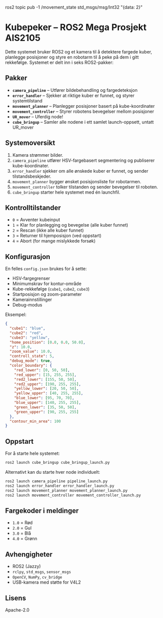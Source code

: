 ros2 topic pub -1 /movement_state std_msgs/msg/Int32 "{data: 2}"

# Kubepeker – ROS2 Mega Prosjekt AIS2105

Dette systemet bruker ROS2 og et kamera til å detektere fargede kuber, planlegge posisjoner og styre en robotarm til å peke på dem i gitt rekkefølge. Systemet er delt inn i seks ROS2-pakker:

## Pakker

- **`camera_pipeline`** – Utfører bildebehandling og fargedeteksjon
- **`error_handler`** – Sjekker at riktige kuber er funnet, og styrer systemtilstand
- **`movement_planner`** – Planlegger posisjoner basert på kube-koordinater
- **`movement_controller`** – Styrer robotens bevegelser mellom posisjoner
- **`UR_mover`** – Uferdig node!
- **`cube_bringup`** – Samler alle nodene i ett samlet launch-oppsett, untatt UR_mover

## Systemoversikt

1. Kamera strømmer bilder.
2. `camera_pipeline` utfører HSV-fargebasert segmentering og publiserer kube-koordinater.
3. `error_handler` sjekker om alle ønskede kuber er funnet, og sender tilstandsbeskjeder.
4. `movement_planner` bygger ønsket posisjonsliste for robotarmen.
5. `movement_controller` tolker tilstanden og sender bevegelser til roboten.
6. `cube_bringup` starter hele systemet med én launchfil.

## Kontrolltilstander

- `0` = Avventer kubeinput
- `1` = Klar for planlegging og bevegelse (alle kuber funnet)
- `2` = Rescan (ikke alle kuber funnet)
- `3` = Returner til hjemposisjon (ved oppstart)
- `4` = Abort (for mange mislykkede forsøk)

## Konfigurasjon

En felles `config.json` brukes for å sette:
- HSV-fargegrenser
- Minimumskrav for kontur-område
- Kube-rekkefølge (`cube1`, `cube2`, `cube3`)
- Startposisjon og zoom-parameter
- Kamerainnstillinger
- Debug-modus

Eksempel:
```json
{
  "cube1": "blue",
  "cube2": "red",
  "cube3": "yellow",
  "home_position": [0.0, 0.0, 50.0],
  "z": 10.0,
  "zoom_value": 10.0,
  "controll_state": 5,
  "debug_mode": true,
  "color_boundary": {
    "red_lower": [0, 50, 50],
    "red_upper": [15, 255, 255],
    "red2_lower": [155, 50, 50],
    "red2_upper": [190, 255, 255],
    "yellow_lower": [20, 50, 50],
    "yellow_upper": [40, 255, 255],
    "blue_lower": [95, 70, 70],
    "blue_upper": [140, 255, 255],
    "green_lower": [35, 50, 50],
    "green_upper": [90, 255, 255]
  },
  "contour_min_area": 100
}
```

## Oppstart

For å starte hele systemet:

```bash
ros2 launch cube_bringup cube_bringup_launch.py
```

Alternativt kan du starte hver node individuelt:

```bash
ros2 launch camera_pipeline pipeline_launch.py
ros2 launch error_handler error_handler_launch.py
ros2 launch movement_planner movement_planner_launch.py
ros2 launch movement_controller movement_controller_launch.py
```

## Fargekoder i meldinger

- `1.0` = Rød
- `2.0` = Gul
- `3.0` = Blå
- `4.0` = Grønn

## Avhengigheter

- ROS2 (Jazzy)
- `rclpy`, `std_msgs`, `sensor_msgs`
- `OpenCV`, `NumPy`, `cv_bridge`
- USB-kamera med støtte for V4L2

## Lisens

Apache-2.0

